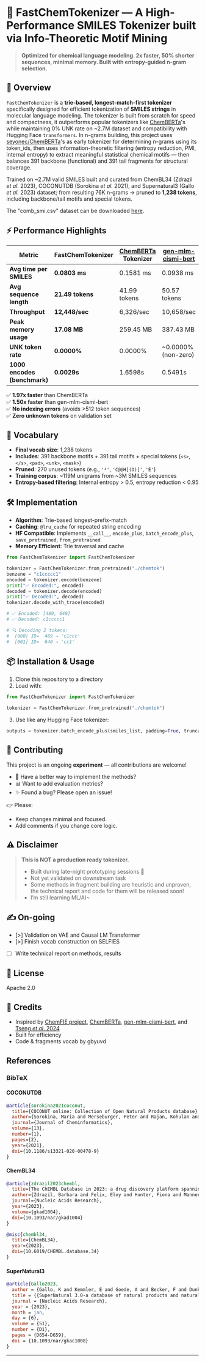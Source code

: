 
# 🧪 FastChemTokenizer — A High-Performance SMILES Tokenizer built via Info-Theoretic Motif Mining

> **Optimized for chemical language modeling. 2x faster, 50% shorter sequences, minimal memory. Built with entropy-guided n-gram selection.**


## 🚀 Overview

`FastChemTokenizer` is a **trie-based, longest-match-first tokenizer** specifically designed for efficient tokenization of **SMILES strings** in molecular language modeling. The tokenizer is built from scratch for speed and compactness, it outperforms popular tokenizers like [ChemBERTa](https://huggingface.co/seyonec/ChemBERTa-zinc-base-v1/)'s while maintaining 0% UNK rate on ~2.7M dataset and compatibility with Hugging Face `transformers`. In n-grams building, this project uses [seyonec/ChemBERTa](https://huggingface.co/seyonec/ChemBERTa-zinc-base-v1/)'s as early tokenizer for determining n-grams using its token_ids, then uses information-theoretic filtering (entropy reduction, PMI, internal entropy) to extract meaningful statistical chemical motifs — then balances 391 backbone (functional) and 391 tail fragments for structural coverage.

Trained on ~2.7M valid SMILES built and curated from ChemBL34 (Zdrazil _et al._ 2023), COCONUTDB (Sorokina _et al._ 2021), and Supernatural3 (Gallo _et al._ 2023) dataset; from resulting 76K n-grams -> pruned to **1,238 tokens**, including backbone/tail motifs and special tokens.

The "comb_smi.csv" dataset can be downloaded [here](https://huggingface.co/datasets/gbyuvd/bioactives-naturals-smiles-molgen).

## ⚡ Performance Highlights

| Metric                          | FastChemTokenizer | [ChemBERTa](https://huggingface.co/seyonec/ChemBERTa-zinc-base-v1/) Tokenizer | [gen-mlm-cismi-bert](https://huggingface.co/smostafanejad/gen-mlm-cismi-bert-wordpiece) |
|--------------------------------|-------------------|----------------------|---------------------|
| **Avg time per SMILES**        | **0.0803 ms**     | 0.1581 ms            | 0.0938 ms           |
| **Avg sequence length**        | **21.49 tokens**  | 41.99 tokens         | 50.57 tokens        |
| **Throughput**                 | **12,448/sec**    | 6,326/sec            | 10,658/sec          |
| **Peak memory usage**          | **17.08 MB**      | 259.45 MB            | 387.43 MB           |
| **UNK token rate**             | **0.0000%**       | 0.0000%              | ~0.0000% (non-zero)             |
| **1000 encodes (benchmark)**   | **0.0029s**       | 1.6598s              | 0.5491s             |

✅ **1.97x faster** than ChemBERTa  
✅ **1.50x faster** than gen-mlm-cismi-bert  
✅ **No indexing errors** (avoids >512 token sequences)  
✅ **Zero unknown tokens** on validation set



## 🧩 Vocabulary

- **Final vocab size**: 1,238 tokens
- **Includes**: 391 backbone motifs + 391 tail motifs + special tokens (`<s>`, `</s>`, `<pad>`, `<unk>`, `<mask>`)
- **Pruned**: 270 unused tokens (e.g., `'²'`, `'C@@H](O)['`, `'È'`)
- **Training corpus**: ~119M unigrams from ~3M SMILES sequences
- **Entropy-based filtering**: Internal entropy > 0.5, entropy reduction < 0.95


## 🛠️ Implementation

- **Algorithm**: Trie-based longest-prefix-match 
- **Caching**: `@lru_cache` for repeated string encoding
- **HF Compatible**: Implements `__call__`, `encode_plus`, `batch_encode_plus`, `save_pretrained`, `from_pretrained`
- **Memory Efficient**: Trie traversal and cache

```python
from FastChemTokenizer import FastChemTokenizer

tokenizer = FastChemTokenizer.from_pretrained("./chemtok")
benzene = "c1ccccc1"
encoded = tokenizer.encode(benzene)
print("✅ Encoded:", encoded)
decoded = tokenizer.decode(encoded)
print("✅ Decoded:", decoded)
tokenizer.decode_with_trace(encoded)

# ✅ Encoded: [489, 640]
# ✅ Decoded: c1ccccc1

# 🔍 Decoding 2 tokens:
#  [000] ID=  489 → 'c1ccc'
#  [001] ID=  640 → 'cc1'
```


## 📦 Installation & Usage

1. Clone this repository to a directory
2. Load with:
```python
from FastChemTokenizer import FastChemTokenizer

tokenizer = FastChemTokenizer.from_pretrained("./chemtok")
```
3. Use like any Hugging Face tokenizer:
```python
outputs = tokenizer.batch_encode_plus(smiles_list, padding=True, truncation=True, max_length=512)
```


## 🔧 Contributing

This project is an ongoing **experiment** — all contributions are welcome!

- 🧠 Have a better way to implement the methods?
- 📊 Want to add evaluation metrics?
- ✨ Found a bug? Please open an issue!

👉 Please:
- Keep changes minimal and focused.
- Add comments if you change core logic.

## ⚠️ Disclaimer

> **This is NOT a production ready tokenizer.**  
>  
> - Built during late-night prototyping sessions 🌙  
> - Not yet validated on downstream task
> - Some methods in fragment building are heuristic and unproven, the technical report and code for them will be released soon!
> - I’m still learning ML/AI~ 
> 

## ✍️ On-going
- [>] Validation on VAE and Causal LM Transformer
- [>] Finish vocab construction on SELFIES
- [ ] Write technical report on methods, results

## 📄 License

Apache 2.0


## 🙏 Credits

- Inspired by [ChemFIE project](https://huggingface.co/gbyuvd/bionat-selfies-gen-tokenizer-wordlevel), [ChemBERTa](https://huggingface.co/seyonec/ChemBERTa-zinc-base-v1/), [gen-mlm-cismi-bert](https://huggingface.co/smostafanejad/gen-mlm-cismi-bert-wordpiece), and [Tseng _et al_. 2024](https://openreview.net/forum?id=eR9C6c76j5)
- Built for efficiency
- Code & fragments vocab by gbyuvd

## References
### BibTeX
#### COCONUTDB
```bibtex
@article{sorokina2021coconut,
  title={COCONUT online: Collection of Open Natural Products database},
  author={Sorokina, Maria and Merseburger, Peter and Rajan, Kohulan and Yirik, Mehmet Aziz and Steinbeck, Christoph},
  journal={Journal of Cheminformatics},
  volume={13},
  number={1},
  pages={2},
  year={2021},
  doi={10.1186/s13321-020-00478-9}
}
```

#### ChemBL34
```bibtex
@article{zdrazil2023chembl,
  title={The ChEMBL Database in 2023: a drug discovery platform spanning multiple bioactivity data types and time periods},
  author={Zdrazil, Barbara and Felix, Eloy and Hunter, Fiona and Manners, Emma J and Blackshaw, James and Corbett, Sybilla and de Veij, Marleen and Ioannidis, Harris and Lopez, David Mendez and Mosquera, Juan F and Magarinos, Maria Paula and Bosc, Nicolas and Arcila, Ricardo and Kizil{\"o}ren, Tevfik and Gaulton, Anna and Bento, A Patr{\'i}cia and Adasme, Melissa F and Monecke, Peter and Landrum, Gregory A and Leach, Andrew R},
  journal={Nucleic Acids Research},
  year={2023},
  volume={gkad1004},
  doi={10.1093/nar/gkad1004}
}

@misc{chembl34,
  title={ChemBL34},
  year={2023},
  doi={10.6019/CHEMBL.database.34}
}
```

#### SuperNatural3
```bibtex
@article{Gallo2023,
  author = {Gallo, K and Kemmler, E and Goede, A and Becker, F and Dunkel, M and Preissner, R and Banerjee, P},
  title = {{SuperNatural 3.0-a database of natural products and natural product-based derivatives}},
  journal = {Nucleic Acids Research},
  year = {2023},
  month = jan,
  day = {6},
  volume = {51},
  number = {D1},
  pages = {D654-D659},
  doi = {10.1093/nar/gkac1008}
}
```
---






